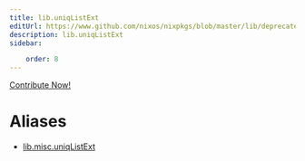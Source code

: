 ```yaml
---
title: lib.uniqListExt
editUrl: https://www.github.com/nixos/nixpkgs/blob/master/lib/deprecated.nix#L100C17
description: lib.uniqListExt
sidebar:

    order: 8
---
```


<a href="https://www.github.com/nixos/nixpkgs/blob/master/lib/deprecated.nix#L100C17">Contribute Now!</a>


# Aliases

- [lib.misc.uniqListExt](./reference/lib/misc/lib-misc-uniqListExt)


